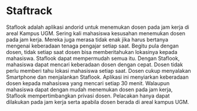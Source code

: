 # Staftrack

Staflook adalah aplikasi andorid untuk menemukan dosen pada jam kerja di areal Kampus UGM. Sering kali mahasiswa kesusahan menemukan dosen pada jam kerja. Mereka juga merasa tidak enak jika harus bertanya mengenai keberadaan tenaga pengajar setiap saat. Begitu pula dengan dosen, tidak setiap saat dosen bisa memberitahukan lokasinya kepada mahasiswa. Staflook dapat mempermudah semua itu. Dengan Staflook, mahasiswa dapat mencari keberadaan dosen dengan cepat. Dosen tidak perlu memberi tahu lokasi mahasiswa setiap saat. Dosen cukup menyalakan Smartphone dan menjalankan Staflook. Aplikasi ini menyiarkan keberadaan dosen kepada mahasiswa yang mencari setiap 30 menit. Walaupun mahasiswa dapat dengan mudah menemukan dosen pada jam kerja, Staflook mempertimbangkan privasi dosen. Pelacakan hanya dapat dilakukan pada jam kerja serta apabila dosen berada di areal kampus UGM.
